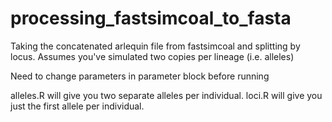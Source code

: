 # processing_fastsimcoal_to_fasta
Taking the concatenated arlequin file from fastsimcoal and splitting by locus. Assumes you've simulated two copies per lineage (i.e. alleles)

Need to change parameters in parameter block before running

alleles.R will give you two separate alleles per individual.
loci.R will give you just the first allele per individual.



